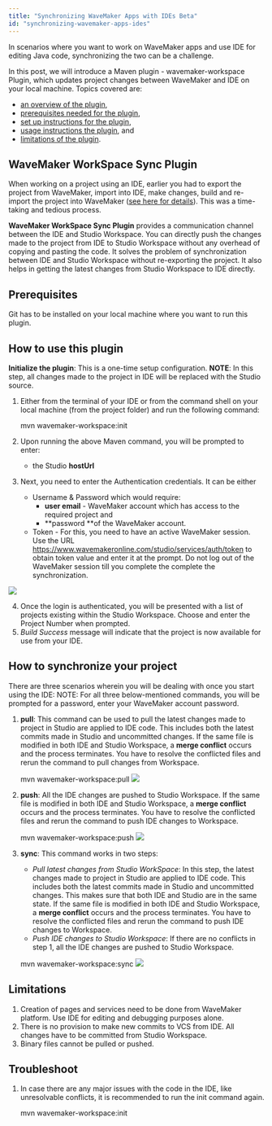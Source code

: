 ```yaml
---
title: "Synchronizing WaveMaker Apps with IDEs Beta"
id: "synchronizing-wavemaker-apps-ides"
---
```


In scenarios where you want to work on WaveMaker apps and use IDE for editing Java code, synchronizing the two can be a challenge.

In this post, we will introduce a Maven plugin - wavemaker-workspace Plugin, which updates project changes between WaveMaker and IDE on your local machine. Topics covered are:

- [an overview of the plugin](#overview),
- [prerequisites needed for the plugin](#prereq),
- [set up instructions for the plugin](#setup),
- [usage instructions the plugin](#usage), and
- [limitations of the plugin](#limits).

## WaveMaker WorkSpace Sync Plugin

When working on a project using an IDE, earlier you had to export the project from WaveMaker, import into IDE, make changes, build and re-import the project into WaveMaker ([see here for details](/learn/app-development/dev-integration/extending-application-using-ides/)). This was a time-taking and tedious process.

**WaveMaker WorkSpace Sync Plugin** provides a communication channel between the IDE and Studio Workspace. You can directly push the changes made to the project from IDE to Studio Workspace without any overhead of copying and pasting the code. It solves the problem of synchronization between IDE and Studio Workspace without re-exporting the project. It also helps in getting the latest changes from Studio Workspace to IDE directly.

## Prerequisites

Git has to be installed on your local machine where you want to run this plugin.

## How to use this plugin

**Initialize the plugin**: This is a one-time setup configuration. **NOTE**: In this step, all changes made to the project in IDE will be replaced with the Studio source.

1. Either from the terminal of your IDE or from the command shell on your local machine (from the project folder) and run the following command:
    
    mvn wavemaker-workspace:init
    
2. Upon running the above Maven command, you will be prompted to enter:
    - the Studio **hostUrl**
3. Next, you need to enter the Authentication credentials. It can be either
    - Username & Password which would require:
        - **user email** - WaveMaker account which has access to the required project and
        - **password **of the WaveMaker account.
    - Token - For this, you need to have an active WaveMaker session. Use the URL <https://www.wavemakeronline.com/studio/services/auth/token> to obtain 
    token value and enter it at the prompt. Do not log out of the WaveMaker session till you complete the complete the synchronization.
    
**[![](/learn/assets/InitFlow.jpg)](/learn/assets/InitFlow.jpg)**

4. Once the login is authenticated, you will be presented with a list of projects existing within the Studio Workspace. Choose and enter the Project Number when prompted.
5. _Build Success_ message will indicate that the project is now available for use from your IDE.

## How to synchronize your project

There are three scenarios wherein you will be dealing with once you start using the IDE: NOTE: For all three below-mentioned commands, you will be prompted for a password, enter your WaveMaker account password.

1. **pull**: This command can be used to pull the latest changes made to project in Studio are applied to IDE code. This
 includes both the latest commits made in Studio and uncommitted changes. If the same file is modified in both IDE and Studio Workspace, a **merge conflict** occurs and the process terminates. You have to resolve the conflicted files and rerun the command to pull changes from Workspace.
    
    mvn wavemaker-workspace:pull
**[![](/learn/assets/PullChangesFlow.jpg)](/learn/assets/PullChangesFlow.jpg)**
    
2. **push**: All the IDE changes are pushed to Studio Workspace. If the same file is modified in both IDE and Studio 
Workspace, a **merge conflict** occurs and the process terminates. You have to resolve the conflicted files and rerun the command to push IDE changes to Workspace.
    
    mvn wavemaker-workspace:push
**[![](/learn/assets/PushChangesFlow.jpg)](/learn/assets/PushChangesFlow.jpg)**    

3. **sync**:
    This command works in two steps:
    - _Pull latest changes from Studio WorkSpace_: In this step, the latest changes made to project in Studio are applied to IDE code. This includes both the latest commits made in Studio and uncommitted changes. This makes sure that both IDE and Studio are in the same state. If the same file is modified in both IDE and Studio Workspace, a **merge conflict** occurs and the process terminates. You have to resolve the conflicted files and rerun the command to push IDE changes to Workspace.
    - _Push IDE changes to Studio Workspace_: If there are no conflicts in step 1, all the IDE changes are pushed to Studio Workspace.
    
     mvn wavemaker-workspace:sync
    **[![](/learn/assets/SyncChangesFlow.jpg)](/learn/assets/SyncChangesFlow.jpg)**

## Limitations

1. Creation of pages and services need to be done from WaveMaker platform. Use IDE for editing and debugging purposes alone.
2. There is no provision to make new commits to VCS from IDE. All changes have to be committed from Studio Workspace.
3. Binary files cannot be pulled or pushed.

## Troubleshoot

1. In case there are any major issues with the code in the IDE, like unresolvable conflicts, it is recommended to run the init command again.
    
    mvn wavemaker-workspace:init

